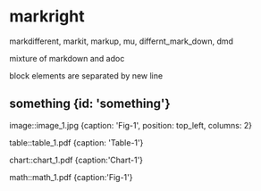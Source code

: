 # markright

markdifferent, markit, markup, mu, differnt_mark_down, dmd

mixture of markdown and adoc

block elements are separated by new line

## something {id: 'something'}

image::image_1.jpg {caption: 'Fig-1', position: top_left, columns: 2}

table::table_1.pdf {caption: 'Table-1'}

chart::chart_1.pdf {caption:'Chart-1'}

math::math_1.pdf {caption:'Fig-1'}

